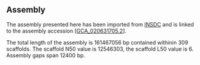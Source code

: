 **Assembly**
--------

The assembly presented here has been imported from [INSDC](http://www.insdc.org) and is linked to the assembly accession [[GCA_020631705.2](http://www.ebi.ac.uk/ena/data/view/GCA_020631705.2)].

The total length of the assembly is 161467056 bp contained withinin 309 scaffolds.
The scaffold N50 value is 12546303, the scaffold L50 value is 6.
Assembly gaps span 12400 bp.
